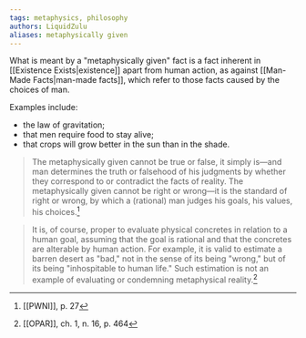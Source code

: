 ```yaml
---
tags: metaphysics, philosophy
authors: LiquidZulu
aliases: metaphysically given
---
```


What is meant by a "metaphysically given" fact is a fact inherent in [[Existence Exists|existence]] apart from human action, as against [[Man-Made Facts|man-made facts]], which refer to those facts caused by the choices of man.

Examples include:
- the law of gravitation;
- that men require food to stay alive;
- that crops will grow better in the sun than in the shade.

>The metaphysically given cannot be true or false, it simply is—and man determines the truth or falsehood of his judgments by whether they correspond to or contradict the facts of reality. The metaphysically given cannot be right or wrong—it is the standard of right or wrong, by which a (rational) man judges his goals, his values, his choices.[^1]

> It is, of course, proper to evaluate physical concretes in relation to a human goal, assuming that the goal is rational and that the concretes are alterable by human action. For example, it is valid to estimate a barren desert as "bad," not in the sense of its being "wrong," but of its being "inhospitable to human life." Such estimation is not an example of evaluating or condemning metaphysical reality.[^2]

[^1]: [[PWNI]], p. 27
[^2]: [[OPAR]], ch. 1, n. 16, p. 464